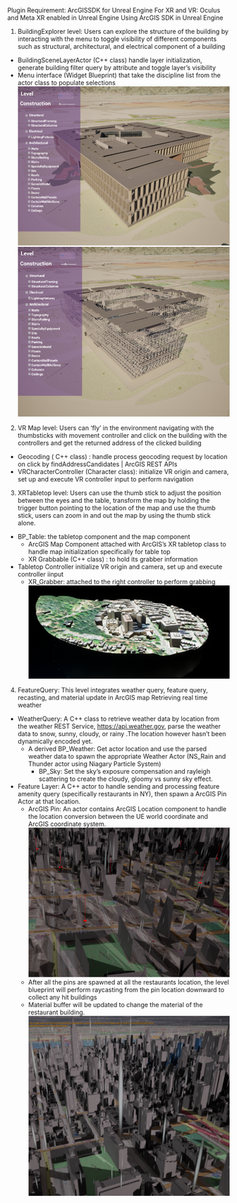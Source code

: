 Plugin Requirement: ArcGISSDK for Unreal Engine
For XR and VR: Oculus and Meta XR enabled in Unreal Engine
Using ArcGIS SDK in Unreal Engine 
1.	BuildingExplorer level: Users can explore the structure of the building by interacting with the menu to toggle visibility of different components such as structural, architectural, and electrical component of a building
+ BuildingSceneLayerActor (C++ class) handle layer initialization, generate building filter query by attribute and toggle layer’s visibility
+ Menu interface (Widget Blueprint) that take the discipline list from the actor class to populate selections
![Building](./Picture/BuildingLevel1.png)
![Building2](./Picture/BuildingLevel2.png)
2.	VR Map level: Users can ‘fly’ in the environment navigating with the thumbsticks with movement controller and click on the building with the controllers and get the returned address of the clicked building
+ Geocoding ( C++ class) : handle process geocoding request by location on click by findAddressCandidates | ArcGIS REST APIs
+ VRCharacterController  (Character class): initialize VR origin and camera, set up and execute VR controller input to perform navigation
3.	XRTabletop level: Users can use the thumb stick to adjust the position between the eyes and the table, transform the map by holding the trigger button pointing to the location of the map and use the thumb stick, users can zoom in and out the map by using the thumb stick alone. 
+ BP_Table: the tabletop component and the map component
	+ ArcGIS Map Component attached with ArcGIS’s XR tabletop class to handle map initialization specifically for table top
	+ XR Grabbable (C++ class) : to hold its grabber information 
+ Tabletop Controller initialize VR origin and camera, set up and execute controller iinput
	+ XR_Grabber: attached to the right controller to perform grabbing
 ![XR Tabletop Component](./Picture/XRTabletop.png)
4.	FeatureQuery: This level integrates weather query, feature query, recasting, and material update in ArcGIS map 
Retrieving real time weather
+ WeatherQuery: A C++ class to retrieve weather data by location from the weather  REST Service,  https://api.weather.gov, parse the weather data to snow, sunny, cloudy, or rainy .The location however hasn’t been dynamically encoded yet. 
	+ A derived BP_Weather: Get actor location and use the parsed weather data to spawn the appropriate Weather Actor (NS_Rain and Thunder actor using Niagary Particle System) 
		+ BP_Sky: Set the sky’s exposure compensation and rayleigh scattering to create the cloudy, gloomy vs sunny sky effect.
+ Feature Layer: A C++ actor to handle sending and processing feature amenity query (specifically restaurants in NY), then spawn a ArcGIS Pin Actor at that location. 
	+ ArcGIS Pin: An actor contains ArcGIS Location component to handle the location conversion between the UE world coordinate and ArcGIS coordinate system.
   ![FeatureQuery after Pins at restaurants' location are spawned](./Picture/FeatureQuery1.png)
	+ After all the pins are spawned at all the restaurants location, the level blueprint will perform raycasting from the pin location downward to collect any hit buildings 
	+ Material buffer will be updated to change the material of the restaurant building.
   ![FeatureQuery after the material of the buildings are updated](./Picture/FeatureQuery2.png)

